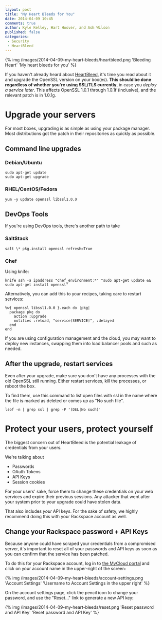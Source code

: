 ```yaml
---
layout: post
title: "My Heart Bleeds for You"
date: 2014-04-09 10:45
comments: true
author: Kyle Kelley, Hart Hoover, and Ash Wilson
published: false
categories:
 - Security
 - HeartBleed
---
```


{% img /images/2014-04-09-my-heart-bleeds/heartbleed.png 'Bleeding Heart' 'My heart bleeds for you' %}

If you haven't already heard about [HeartBleed](http://heartbleed.com/), it's time you read about it and upgrade the OpenSSL version on your box(es). **This should be done regardless of whether you're using SSL/TLS currently**, in case you *deploy a service later*. This affects OpenSSL 1.0.1 through 1.0.1f (inclusive), and the relevant patch is in 1.0.1g.

# Upgrade your servers

For most boxes, upgrading is as simple as using your package manager. Most distributions got the patch in their repositories as quickly as possible.

## Command line upgrades

### Debian/Ubuntu
```
sudo apt-get update
sudo apt-get upgrade
```

### RHEL/CentOS/Fedora
```
yum -y update openssl libssl1.0.0
```

## DevOps Tools

If you're using DevOps tools, there's another path to take

### SaltStack

```
salt \* pkg.install openssl refresh=True
```

### Chef

Using knife:
```
knife ssh -a ipaddress "chef_environment:*" "sudo apt-get update && sudo apt-get install openssl"
```

Alternatively, you can add this to your recipes, taking care to restart services:

```
%w{ openssl libssl1.0.0 }.each do |pkg|
  package pkg do
    action :upgrade
    notifies :reload, "service[SERVICE]", :delayed
  end
end
```

If you are using configuration management and the cloud, you may want to deploy new instances, swapping them into load balancer pools and such as needed.

## After the upgrade, restart services

Even after your upgrade, make sure you don't have any processes with the old OpenSSL still running. Either restart services, kill the processes, or reboot the box.

To find them, use this command to list open files with ssl in the name where the file is marked as deleted or comes up as "No such file".

```
lsof -n | grep ssl | grep -P '(DEL|No such)'
```

# Protect your users, protect yourself

The biggest concern out of HeartBleed is the potential leakage of credentials from your users.

We're talking about

* Passwords
* OAuth Tokens
* API Keys
* Session cookies

For your users' sake, force them to change these credentials on your web services and expire their previous sessions. Any attacker that went after your system prior to your upgrade could have stolen data.

That also includes *your* API keys. For the sake of safety, we highly recommend doing this with your Rackspace account as well.

## Change your Rackspace password + API Keys

Because anyone could have scraped your credentials from a compromised server, it's important to reset all of your passwords and API keys as soon as you can confirm that the service has been patched.

To do this for your Rackspace account, log in to [the MyCloud portal](https://mycloud.rackspace.com/) and click on your account name in the upper-right of the screen:

{% img /images/2014-04-09-my-heart-bleeds/account-settings.png 'Account Settings' 'Username to Account Settings in the upper right' %}

On the account settings page, click the pencil icon to change your password, and use the "Reset..." link to generate a new API key:

{% img /images/2014-04-09-my-heart-bleeds/reset.png 'Reset password and API Key' 'Reset password and API Key' %}
